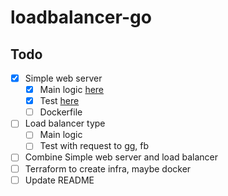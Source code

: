 # loadbalancer-go

## Todo
- [X] Simple web server
    - [X]  Main logic [here](https://blog.logrocket.com/creating-a-web-server-with-golang/)
    - [X]  Test [here](https://ieftimov.com/posts/testing-in-go-testing-http-servers/)
    - [ ]  Dockerfile
- [ ]  Load balancer type
    - [ ]  Main logic
    - [ ]  Test with request to gg, fb
- [ ]  Combine Simple web server and load balancer
- [ ]  Terraform to create infra, maybe docker
- [ ] Update README